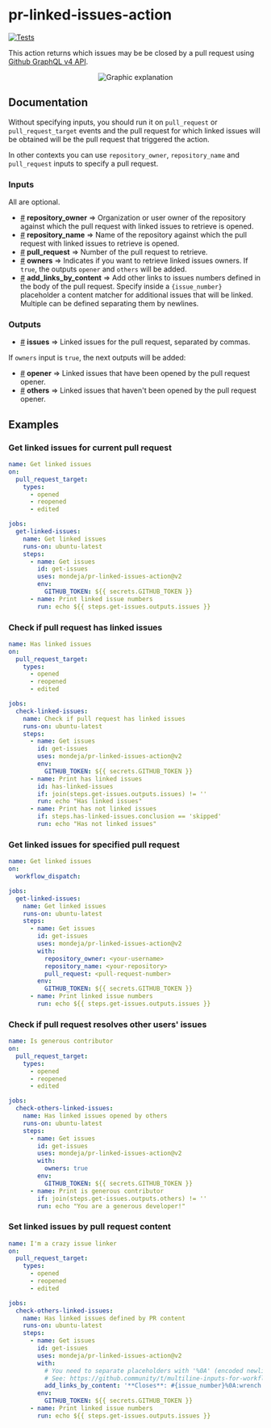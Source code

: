 # pr-linked-issues-action

[![Tests][tests-image]][tests-link]

This action returns which issues may be be closed by a pull request using
[Github GraphQL v4 API][graphql-api].

<p align="center">
  <img src="https://raw.githubusercontent.com/mondeja/pr-linked-issues-action/master/graphic-explanation.png" alt="Graphic explanation"></a>
</p>

## Documentation

Without specifying inputs, you should run it on `pull_request` or
`pull_request_target` events and the pull request for which linked issues will
be obtained will be the pull request that triggered the action.

In other contexts you can use `repository_owner`, `repository_name` and
`pull_request` inputs to specify a pull request.

### Inputs

All are optional.

- <a name="input_repository_owner" href="#input_repository_owner">#</a>
 <b>repository_owner</b> ⇒ Organization or user owner of the repository against
 which the pull request with linked issues to retrieve is opened.
- <a name="input_repository_name" href="#input_repository_name">#</a>
 <b>repository_name</b> ⇒ Name of the repository against which the pull request
 with linked issues to retrieve is opened.
- <a name="input_pull_request" href="#input_pull_request">#</a>
 <b>pull_request</b> ⇒ Number of the pull request to retrieve.
- <a name="input_owners" href="#input_owners">#</a> <b>owners</b> ⇒ Indicates
 if you want to retrieve linked issues owners. If `true`, the outputs `opener`
 and `others` will be added.
- <a name="add_links_by_content" href="#add_links_by_content">#</a> <b>add_links_by_content</b> ⇒ Add other links to issues numbers defined in the
 body of the pull request. Specify inside a `{issue_number}` placeholder
 a content matcher for additional issues that will be linked. Multiple can be
 defined separating them by newlines.

### Outputs

- <a name="output_issues" href="#output_issues">#</a> <b>issues</b> ⇒ Linked
 issues for the pull request, separated by commas.

If `owners` input is `true`, the next outputs will be added:

- <a name="output_opener" href="#output_opener">#</a> <b>opener</b> ⇒ Linked
 issues that have been opened by the pull request opener.
- <a name="output_others" href="#output_others">#</a> <b>others</b> ⇒ Linked
 issues that haven't been opened by the pull request opener.

## Examples

### Get linked issues for current pull request

```yaml
name: Get linked issues
on:
  pull_request_target:
    types:
      - opened
      - reopened
      - edited

jobs:
  get-linked-issues:
    name: Get linked issues
    runs-on: ubuntu-latest
    steps:
      - name: Get issues
        id: get-issues
        uses: mondeja/pr-linked-issues-action@v2
        env:
          GITHUB_TOKEN: ${{ secrets.GITHUB_TOKEN }}
      - name: Print linked issue numbers
        run: echo ${{ steps.get-issues.outputs.issues }}
```

### Check if pull request has linked issues

```yaml
name: Has linked issues
on:
  pull_request_target:
    types:
      - opened
      - reopened
      - edited

jobs:
  check-linked-issues:
    name: Check if pull request has linked issues
    runs-on: ubuntu-latest
    steps:
      - name: Get issues
        id: get-issues
        uses: mondeja/pr-linked-issues-action@v2
        env:
          GITHUB_TOKEN: ${{ secrets.GITHUB_TOKEN }}
      - name: Print has linked issues
        id: has-linked-issues
        if: join(steps.get-issues.outputs.issues) != ''
        run: echo "Has linked issues"
      - name: Print has not linked issues
        if: steps.has-linked-issues.conclusion == 'skipped'
        run: echo "Has not linked issues"
```

### Get linked issues for specified pull request

```yaml
name: Get linked issues
on:
  workflow_dispatch:

jobs:
  get-linked-issues:
    name: Get linked issues
    runs-on: ubuntu-latest
    steps:
      - name: Get issues
        id: get-issues
        uses: mondeja/pr-linked-issues-action@v2
        with:
          repository_owner: <your-username>
          repository_name: <your-repository>
          pull_request: <pull-request-number>
        env:
          GITHUB_TOKEN: ${{ secrets.GITHUB_TOKEN }}
      - name: Print linked issue numbers
        run: echo ${{ steps.get-issues.outputs.issues }}
```

### Check if pull request resolves other users' issues

```yaml
name: Is generous contributor
on:
  pull_request_target:
    types:
      - opened
      - reopened
      - edited

jobs:
  check-others-linked-issues:
    name: Has linked issues opened by others
    runs-on: ubuntu-latest
    steps:
      - name: Get issues
        id: get-issues
        uses: mondeja/pr-linked-issues-action@v2
        with:
          owners: true
        env:
          GITHUB_TOKEN: ${{ secrets.GITHUB_TOKEN }}
      - name: Print is generous contributor
        if: join(steps.get-issues.outputs.others) != ''
        run: echo "You are a generous developer!"
```

### Set linked issues by pull request content

```yaml
name: I'm a crazy issue linker
on:
  pull_request_target:
    types:
      - opened
      - reopened
      - edited

jobs:
  check-others-linked-issues:
    name: Has linked issues defined by PR content
    runs-on: ubuntu-latest
    steps:
      - name: Get issues
        id: get-issues
        uses: mondeja/pr-linked-issues-action@v2
        with:
          # You need to separate placeholders with '%0A' (encoded newline) for now.
          # See: https://github.community/t/multiline-inputs-for-workflow-dispatch/163906/3
          add_links_by_content: '**Closes**: #{issue_number}%0A:wrench: the problem #{issue_number} like a boss'
        env:
          GITHUB_TOKEN: ${{ secrets.GITHUB_TOKEN }}
      - name: Print linked issue numbers
        run: echo ${{ steps.get-issues.outputs.issues }}
```

[support-ref-closed-issues]: https://github.community/t/support-for-discovering-referenced-and-to-be-closed-issues-from-a-pr/14354/4
[graphql-api]: https://docs.github.com/en/graphql
[tests-image]: https://img.shields.io/github/workflow/status/mondeja/pr-linked-issues-action/CI?logo=github&label=tests
[tests-link]: https://github.com/mondeja/pr-linked-issues-action/actions?query=workflow%3ACI
